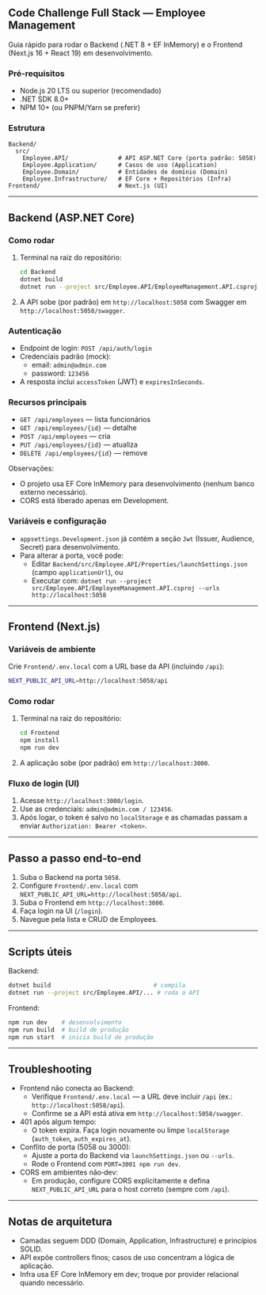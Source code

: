 ## Code Challenge Full Stack — Employee Management

Guia rápido para rodar o Backend (.NET 8 + EF InMemory) e o Frontend (Next.js 16 + React 19) em desenvolvimento.

### Pré‑requisitos
- Node.js 20 LTS ou superior (recomendado)
- .NET SDK 8.0+
- NPM 10+ (ou PNPM/Yarn se preferir)

### Estrutura
```
Backend/
  src/
    Employee.API/              # API ASP.NET Core (porta padrão: 5058)
    Employee.Application/      # Casos de uso (Application)
    Employee.Domain/           # Entidades de domínio (Domain)
    Employee.Infrastructure/   # EF Core + Repositórios (Infra)
Frontend/                      # Next.js (UI)
```

---

## Backend (ASP.NET Core)

### Como rodar
1. Terminal na raiz do repositório:
   ```bash
   cd Backend
   dotnet build
   dotnet run --project src/Employee.API/EmployeeManagement.API.csproj
   ```
2. A API sobe (por padrão) em `http://localhost:5058` com Swagger em `http://localhost:5058/swagger`.

### Autenticação
- Endpoint de login: `POST /api/auth/login`
- Credenciais padrão (mock):
  - email: `admin@admin.com`
  - password: `123456`
- A resposta inclui `accessToken` (JWT) e `expiresInSeconds`.

### Recursos principais
- `GET /api/employees` — lista funcionários
- `GET /api/employees/{id}` — detalhe
- `POST /api/employees` — cria
- `PUT /api/employees/{id}` — atualiza
- `DELETE /api/employees/{id}` — remove

Observações:
- O projeto usa EF Core InMemory para desenvolvimento (nenhum banco externo necessário).
- CORS está liberado apenas em Development.

### Variáveis e configuração
- `appsettings.Development.json` já contém a seção `Jwt` (Issuer, Audience, Secret) para desenvolvimento.
- Para alterar a porta, você pode:
  - Editar `Backend/src/Employee.API/Properties/launchSettings.json` (campo `applicationUrl`), ou
  - Executar com: `dotnet run --project src/Employee.API/EmployeeManagement.API.csproj --urls http://localhost:5058`

---

## Frontend (Next.js)

### Variáveis de ambiente
Crie `Frontend/.env.local` com a URL base da API (incluindo `/api`):
```bash
NEXT_PUBLIC_API_URL=http://localhost:5058/api
```

### Como rodar
1. Terminal na raiz do repositório:
   ```bash
   cd Frontend
   npm install
   npm run dev
   ```
2. A aplicação sobe (por padrão) em `http://localhost:3000`.

### Fluxo de login (UI)
1. Acesse `http://localhost:3000/login`.
2. Use as credenciais: `admin@admin.com / 123456`.
3. Após logar, o token é salvo no `localStorage` e as chamadas passam a enviar `Authorization: Bearer <token>`.

---

## Passo a passo end‑to‑end
1. Suba o Backend na porta `5058`.
2. Configure `Frontend/.env.local` com `NEXT_PUBLIC_API_URL=http://localhost:5058/api`.
3. Suba o Frontend em `http://localhost:3000`.
4. Faça login na UI (`/login`).
5. Navegue pela lista e CRUD de Employees.

---

## Scripts úteis
Backend:
```bash
dotnet build                             # compila
dotnet run --project src/Employee.API/... # roda a API
```

Frontend:
```bash
npm run dev    # desenvolvimento
npm run build  # build de produção
npm run start  # inicia build de produção
```

---

## Troubleshooting
- Frontend não conecta ao Backend:
  - Verifique `Frontend/.env.local` — a URL deve incluir `/api` (ex.: `http://localhost:5058/api`).
  - Confirme se a API está ativa em `http://localhost:5058/swagger`.
- 401 após algum tempo:
  - O token expira. Faça login novamente ou limpe `localStorage` (`auth_token`, `auth_expires_at`).
- Conflito de porta (5058 ou 3000):
  - Ajuste a porta do Backend via `launchSettings.json` ou `--urls`.
  - Rode o Frontend com `PORT=3001 npm run dev`.
- CORS em ambientes não‑dev:
  - Em produção, configure CORS explicitamente e defina `NEXT_PUBLIC_API_URL` para o host correto (sempre com `/api`).

---

## Notas de arquitetura
- Camadas seguem DDD (Domain, Application, Infrastructure) e princípios SOLID.
- API expõe controllers finos; casos de uso concentram a lógica de aplicação.
- Infra usa EF Core InMemory em dev; troque por provider relacional quando necessário.


